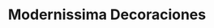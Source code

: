 ---
title: "Modernissima Decoraciones"
url: /tepic/modernissima-decoraciones/
shop: decoración interior
---